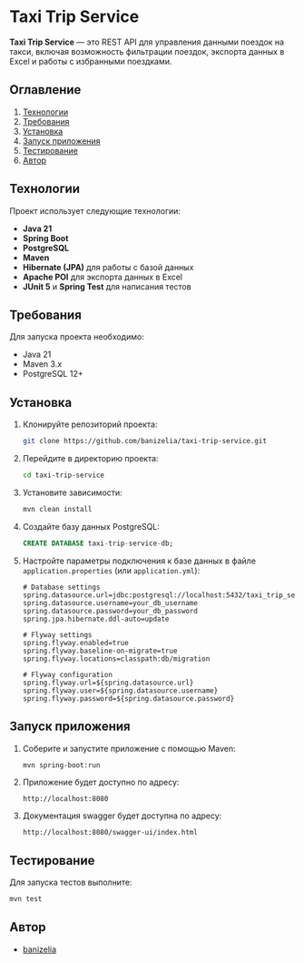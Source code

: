# Taxi Trip Service

**Taxi Trip Service** — это REST API для управления данными поездок на такси, включая возможность фильтрации поездок, экспорта данных в Excel и работы с избранными поездками.

## Оглавление
1. [Технологии](#технологии)
2. [Требования](#требования)
3. [Установка](#установка)
4. [Запуск приложения](#запуск-приложения)
5. [Тестирование](#тестирование)
6. [Автор](#автор)

## Технологии

Проект использует следующие технологии:
- **Java 21**
- **Spring Boot**
- **PostgreSQL**
- **Maven**
- **Hibernate (JPA)** для работы с базой данных
- **Apache POI** для экспорта данных в Excel
- **JUnit 5** и **Spring Test** для написания тестов

## Требования

Для запуска проекта необходимо:
- Java 21
- Maven 3.x
- PostgreSQL 12+

## Установка

1. Клонируйте репозиторий проекта:
   ```bash
   git clone https://github.com/banizelia/taxi-trip-service.git
   ```

2. Перейдите в директорию проекта:
   ```bash
   cd taxi-trip-service
   ```

3. Установите зависимости:
   ```bash
   mvn clean install
   ```

4. Создайте базу данных PostgreSQL:

   ```sql
   CREATE DATABASE taxi-trip-service-db;
   ```

5. Настройте параметры подключения к базе данных в файле `application.properties` (или `application.yml`):
   ```properties
   # Database settings
   spring.datasource.url=jdbc:postgresql://localhost:5432/taxi_trip_service
   spring.datasource.username=your_db_username
   spring.datasource.password=your_db_password
   spring.jpa.hibernate.ddl-auto=update

   # Flyway settings
   spring.flyway.enabled=true
   spring.flyway.baseline-on-migrate=true
   spring.flyway.locations=classpath:db/migration

   # Flyway configuration
   spring.flyway.url=${spring.datasource.url}
   spring.flyway.user=${spring.datasource.username}
   spring.flyway.password=${spring.datasource.password}
   ```

## Запуск приложения

1. Соберите и запустите приложение с помощью Maven:
   ```bash
   mvn spring-boot:run
   ```

2. Приложение будет доступно по адресу:
   ```
   http://localhost:8080
   ```
   
3. Документация swagger будет доступна по адресу:
   ```
   http://localhost:8080/swagger-ui/index.html
   ```

## Тестирование

Для запуска тестов выполните:
```bash
mvn test
```

## Автор

- [banizelia](https://github.com/banizelia)
